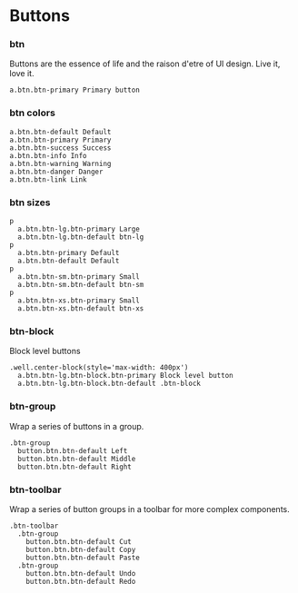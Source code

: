Buttons
=======

### btn
Buttons are the essence of life and the raison d'etre of UI design. Live it, love it.

```example.jade
a.btn.btn-primary Primary button
```

### btn colors

```example.jade
a.btn.btn-default Default
a.btn.btn-primary Primary
a.btn.btn-success Success
a.btn.btn-info Info
a.btn.btn-warning Warning
a.btn.btn-danger Danger
a.btn.btn-link Link
```

### btn sizes

```example.jade
p
  a.btn.btn-lg.btn-primary Large
  a.btn.btn-lg.btn-default btn-lg
p
  a.btn.btn-primary Default
  a.btn.btn-default Default
p
  a.btn.btn-sm.btn-primary Small
  a.btn.btn-sm.btn-default btn-sm
p
  a.btn.btn-xs.btn-primary Small
  a.btn.btn-xs.btn-default btn-xs
```

### btn-block

Block level buttons

```example.jade
.well.center-block(style='max-width: 400px')
  a.btn.btn-lg.btn-block.btn-primary Block level button
  a.btn.btn-lg.btn-block.btn-default .btn-block
```

### btn-group
Wrap a series of buttons in a group.

```example.jade
.btn-group
  button.btn.btn-default Left
  button.btn.btn-default Middle
  button.btn.btn-default Right
```

### btn-toolbar
 Wrap a series of button groups in a toolbar for more complex components.

```example.jade
.btn-toolbar
  .btn-group
    button.btn.btn-default Cut
    button.btn.btn-default Copy
    button.btn.btn-default Paste
  .btn-group
    button.btn.btn-default Undo
    button.btn.btn-default Redo
```
